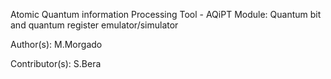 Atomic Quantum information Processing Tool - AQiPT
Module: Quantum bit and quantum register emulator/simulator

Author(s): M.Morgado

Contributor(s): S.Bera
